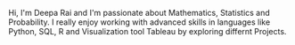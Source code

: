 Hi, I'm Deepa Rai and I'm passionate about Mathematics, Statistics and Probability. I really enjoy working with advanced skills in languages  like Python, SQL, R and Visualization tool Tableau  by exploring differnt Projects.
